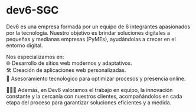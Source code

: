 # dev6-SGC

Dev6 es una empresa formada por un equipo de 6 integrantes apasionados por la tecnología. Nuestro objetivo es brindar soluciones digitales a pequeñas y medianas empresas (PyMEs), ayudándolas a crecer en el entorno digital.

Nos especializamos en:  
🌐 Desarrollo de sitios web modernos y adaptativos.  
🛠️ Creación de aplicaciones web personalizadas.  
🚀 Asesoramiento tecnológico para optimizar procesos y presencia online.

🧑‍🤝‍🧑 Además, en Dev6 valoramos el trabajo en equipo, la innovación constante y la cercanía con nuestros clientes, acompañándolos en cada etapa del proceso para garantizar soluciones eficientes y a medida.
